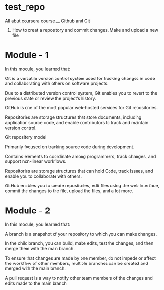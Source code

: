 # test_repo
All abut coursera course __ Github and Git 

1. How to creat a repository and commit changes. Make and upload a new file
# Module - 1
In this module, you learned that:

Git is a versatile version control system used for tracking changes in code and collaborating with others on software projects.

Due to a distributed version control system, Git enables you to revert to the previous state or review the project’s history.

GitHub is one of the most popular web-hosted services for Git repositories.

Repositories are storage structures that store documents, including application source code, and enable contributors to track and maintain version control.

Git repository model

Primarily focused on tracking source code during development.

Contains elements to coordinate among programmers, track changes, and support non-linear workflows.

Repositories are storage structures that can hold Code, track Issues, and enable you to collaborate with others.

GitHub enables you to create repositories, edit files using the web interface, commit the changes to the file, upload the files, and a lot more.

# Module - 2
In this module, you learned that:

A branch is a snapshot of your repository to which you can make changes. 

In the child branch, you can build, make edits, test the changes, and then merge them with the main branch. 

To ensure that changes are made by one member, do not impede or affect the workflow of other members, multiple branches can be created and merged with the main branch.

A pull request is a way to notify other team members of the changes and edits made to the main branch
